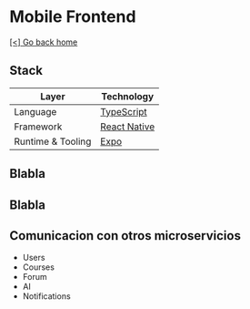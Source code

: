 # Mobile Frontend

[[<] Go back home](../README.md)

## Stack

| Layer            | Technology                                      |
|------------------|-------------------------------------------------|
| Language         | [TypeScript](https://www.typescriptlang.org/)  |
| Framework        | [React Native](https://reactnative.dev/)       |
| Runtime & Tooling| [Expo](https://expo.dev/)                      |

## Blabla

## Blabla

## Comunicacion con otros microservicios

- Users
- Courses
- Forum
- AI
- Notifications
